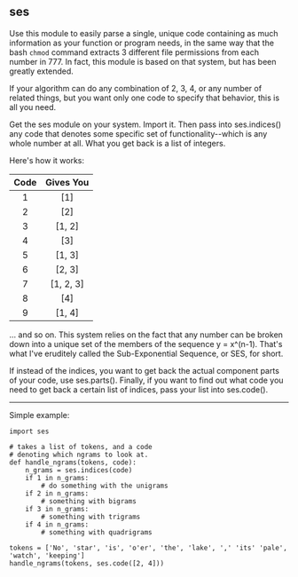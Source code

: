 ses
------

Use this module to easily parse a single, unique 
code containing as much information as your 
function or program needs, in the same way that the 
bash `chmod` command extracts 3 different file
permissions from each number in 777. In fact, this 
module is based on that system, but has been 
greatly extended.  

If your algorithm can do any combination of 2, 3, 4, 
or any number of related things, but you want only 
one code to specify that behavior, this is all 
you need. 

Get the ses module on your system. Import it. 
Then pass into ses.indices() any code that denotes
some specific set of functionality--which is any
whole number at all. What you get back is a list
of integers.

Here's how it works:   

|     Code      |   Gives You      |
|:-------------:|:----------------:|
| 1             |      [1]         |
| 2             |   [2]            |
| 3             |  [1, 2]          |
| 4             |   [3]            |
| 5             |    [1, 3]        |
| 6             |    [2, 3]        |
| 7             |    [1, 2, 3]     |
| 8             |    [4]           |
| 9             |    [1, 4]        |

... and so on. This system relies on the fact that 
any number can be broken down into a unique set of 
the members of the sequence y = x^(n-1). That's what 
I've eruditely called the Sub-Exponential Sequence, 
or SES, for short.

If instead of the indices, you want to get back the
actual component parts of your code, use ses.parts().
Finally, if you want to find out what code you need to 
get back a certain list of indices, pass your list into
ses.code(). 

--------------------------

Simple example:

    import ses
    
    # takes a list of tokens, and a code 
    # denoting which ngrams to look at.
    def handle_ngrams(tokens, code):
        n_grams = ses.indices(code)
        if 1 in n_grams:
            # do something with the unigrams
        if 2 in n_grams:
            # something with bigrams
        if 3 in n_grams:
            # something with trigrams
        if 4 in n_grams:
            # something with quadrigrams
    
    tokens = ['No', 'star', 'is', 'o'er', 'the', 'lake', ',' 'its' 'pale', 'watch', 'keeping']
    handle_ngrams(tokens, ses.code([2, 4]))

